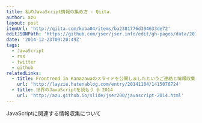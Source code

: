 ```yaml
---
title: 私のJavaScript情報の集め方 - Qiita
author: azu
layout: post
itemUrl: 'http://qiita.com/koba04/items/ba2381776d394633de72'
editJSONPath: 'https://github.com/jser/jser.info/edit/gh-pages/data/2014/12/index.json'
date: '2014-12-23T09:20:49Z'
tags:
  - JavaScript
  - rss
  - twitter
  - github
relatedLinks:
  - title: Frontrend in Kanazawaのスライドを公開しましたというご連絡と情報収集についての補足など - Life goes on
    url: 'http://layzie.hatenablog.com/entry/20141104/1415076724'
  - title: 世界のJavaScriptを読もう @ 2014
    url: 'http://azu.github.io/slide/jser200/javascript-2014.html'
---
```

JavaScriptに関連する情報収集について
